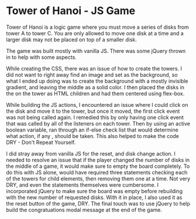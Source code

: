 # Tower of Hanoi - JS Game

Tower of Hanoi is a logic game where you must move a series of disks from tower A to tower C. You are only allowed to move one disk at a time and a larger disk may not be placed on top of a smaller disk.

The game was built mostly with vanilla JS. There was some jQuery thrown in to help with some aspects.

While creating the CSS, there was an issue of how to create the towers. I did not want to right away find an image and set as the background, so what I ended up doing was to create the background with a mostly invisible gradient, and leaving the middle as a solid color. I then placed the disks in the on the tower as HTML children and had them centered using flex-box.

While building the JS actions, I encountered an issue where I could click on the disk and move it to the tower, but once it moved, the first click event was not being called again. I remedied this by only having one click event that was called by all of the listeners on each tower. Then by using an active boolean variable, ran through an if-else check list that would determine what action, if any , should be taken. This also helped to make the code DRY - Don't Repeat Yourself.

I did stray away from vanilla JS for the reset, and disk change action. I needed to resolve an issue that if the player changed the number of disks in the middle of a game, it would make sure to empty the board completely. To do this with JS alone, would have required three statements checking each of the towers for child elements, then removing them one at a time. Not very DRY, and even the statements themselves were cumbersome. I incorporated jQuery to make sure the board was empty before rebuilding with the new number of requested disks. With it in place, I also used it as the reset button of the game, DRY. The final touch was to use jQuery to help build the congratuations modal message at the end of the game.
